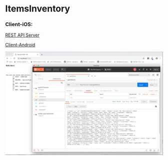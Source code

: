 # ItemsInventory


### Client-iOS:

[REST API Server](https://github.com/ChandanAdiga/ItemsInventory/tree/master/NodeJS_ServerApps/)

[Client-Android](https://github.com/ChandanAdiga/ItemsInventory/tree/master/Client_Android/)

![Server set up screenshot](https://github.com/ChandanAdiga/ItemsInventory/blob/master/Screenshot_Postman.png)
